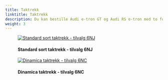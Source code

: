 ```yaml
---
title: Taktrekk
linktitle: Taktrekk
description: Du kan bestille Audi e-tron GT og Audi RS e-tron med to forskjellige typer taktrekk
weight: 3
---
```

<!-- markdownlint-disable MD033 -->
<figure>
    <a href="https://media.electrichasgoneaudi.net/multimedia/models/e-tron-gt/interior/headliner/headliner_black.jpg">
        <img src="https://media.electrichasgoneaudi.net/multimedia/models/e-tron-gt/interior/headliner/headliner_blacks.jpg"
        alt="Standard sort taktrekk - tilvalg 6NJ" title="Standard sort taktrekk - tilvalg 6NJ">
    </a>
    <figcaption><h4>Standard sort taktrekk - tilvalg 6NJ</h4></figcaption>
</figure>

<figure>
    <a href="https://media.electrichasgoneaudi.net/multimedia/models/e-tron-gt/interior/headliner/headliner_dinamica.jpg">
        <img src="https://media.electrichasgoneaudi.net/multimedia/models/e-tron-gt/interior/headliner/headliner_dinamicas.jpg"
        alt="Dinamica taktrekk - tilvalg 6NC" title="Dinamica taktrekk - tilvalg 6NC">
    </a>
    <figcaption><h4>Dinamica taktrekk - tilvalg 6NC</h4></figcaption>
</figure>
